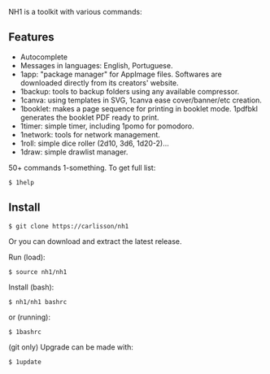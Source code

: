 
NH1 is a toolkit with various commands:

## Features

 * Autocomplete
 * Messages in languages: English, Portuguese.
 * 1app: "package manager" for AppImage files. Softwares are downloaded directly from its creators' website.
 * 1backup: tools to backup folders using any available compressor.
 * 1canva: using templates in SVG, 1canva ease cover/banner/etc creation.
 * 1booklet: makes a page sequence for printing in booklet mode. 1pdfbkl generates the booklet PDF ready to print.
 * 1timer: simple timer, including 1pomo for pomodoro.
 * 1network: tools for network management.
 * 1roll: simple dice roller (2d10, 3d6, 1d20-2)...
 * 1draw: simple drawlist manager.

50+ commands 1-something. To get full list:

```
$ 1help
```

## Install

```
$ git clone https://carlisson/nh1
```

Or you can download and extract the latest release.

Run (load):

```
$ source nh1/nh1
```

Install (bash):

```
$ nh1/nh1 bashrc
```

or (running):

```
$ 1bashrc
```

(git only) Upgrade can be made with:

```
$ 1update
```

